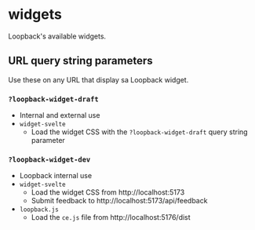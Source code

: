 # widgets

Loopback's available widgets.

## URL query string parameters

Use these on any URL that display sa Loopback widget.

### `?loopback-widget-draft`

- Internal and external use
- `widget-svelte`
  - Load the widget CSS with the `?loopback-widget-draft` query string parameter

### `?loopback-widget-dev`

- Loopback internal use
- `widget-svelte`
  - Load the widget CSS from http://localhost:5173
  - Submit feedback to http://localhost:5173/api/feedback
- `loopback.js `
  - Load the `ce.js` file from http://localhost:5176/dist

